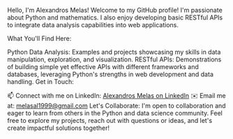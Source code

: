 Hello, I'm Alexandros Melas! Welcome to my GitHub profile! I'm passionate about Python and mathematics. I also enjoy developing basic RESTful APIs to integrate data analysis capabilities into web applications.

What You'll Find Here:

Python Data Analysis: Examples and projects showcasing my skills in data manipulation, exploration, and visualization.
RESTful APIs: Demonstrations of building simple yet effective APIs with different frameworks and databases, leveraging Python's strengths in web development and data handling.
Get in Touch:

📫 Connect with me on LinkedIn: [Alexandros Melas on LinkedIn](https://www.linkedin.com/in/alexandros-melas-4a36a4174/)
✉️ Email me at: melasal1999@gmail.com
Let's Collaborate:
I'm open to collaboration and eager to learn from others in the Python and data science community. Feel free to explore my projects, reach out with questions or ideas, and let's create impactful solutions together!
